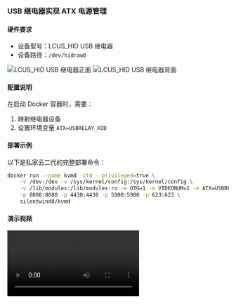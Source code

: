 ### USB 继电器实现 ATX 电源管理

#### 硬件要求

- 设备型号：LCUS_HID USB 继电器
- 设备路径：`/dev/hidraw0`

![LCUS_HID USB 继电器正面](../img/image-1727875062722.png)
![LCUS_HID USB 继电器背面](../img/2024100200.png)

#### 配置说明

在启动 Docker 容器时，需要：

1. 映射继电器设备
2. 设置环境变量 `ATX=USBRELAY_HID`

#### 部署示例

以下是私家云二代的完整部署命令：

```bash
docker run --name kvmd -itd --privileged=true \
    -v /dev:/dev -v /sys/kernel/config:/sys/kernel/config \
    -v /lib/modules:/lib/modules:ro -e OTG=1 -e VIDEONUM=1 -e ATX=USBRELAY_HID \
    -p 8080:8080 -p 4430:4430 -p 5900:5900 -p 623:623 \
    silentwind0/kvmd
```

#### 演示视频

![type:video](../video/one-kvm_atx0_x264.mp4)
